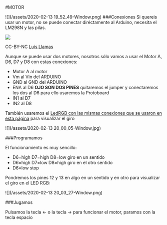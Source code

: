 #MOTOR

![](/assets/2020-02-13 19_52_49-Window.png)
###Conexiones
Si quereis usar un motor, no se puede conectar diréctamente al Arduino, necesita el LM298N y las pilas.

![](https://www.luisllamas.es/wp-content/uploads/2016/05/arduino-l298n-conexion.png)

CC-BY-NC [Luis Llamas](https://www.luisllamas.es/arduino-motor-corriente-continua-l298n/)

Aunque se puede usar dos motores, nosotros sólo vamos a usar el Motor A, D6, D7 y D8 con estas conexiones:

* Motor A al motor
* Vm al Vin del ARDUINO
* GND al GND del ARDUINO
* ENA al D6 **OJO SON DOS PINES** quitaremos el jumper y conectaremos los dos al D6 para ello usaremos la Protoboard
* IN1 al D7
* IN2 al D8

También usaremos el [LedRGB con las mismas conexiones que se usaron en esta página](/led-rgb.md) para visualizar el giro

![](/assets/2020-02-13 20_00_05-Window.jpg)

###Programamos

El funcionamiento es muy sencillo:

* D6=high D7=high D8=low giro en un sentido
* D6=high D7=low D8=high giro en el otro sentido
* D6=low stop

Pondremos los pines 12 y 13 en algo en un sentido y en otro para visualizar el giro en el LED RGB:

![](/assets/2020-02-13 20_03_27-Window.png)

###Jugamos

Pulsamos la tecla ← o la tecla → para funcionar el motor, paramos con la tecla espacio




